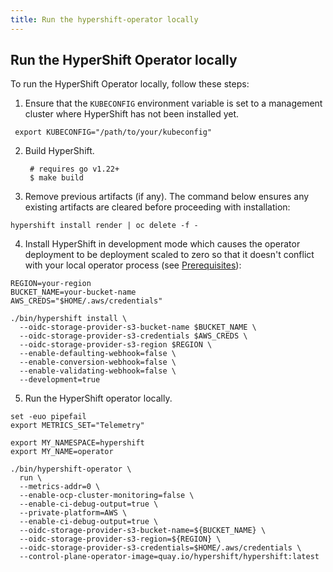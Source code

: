 ```yaml
---
title: Run the hypershift-operator locally
---
```


## Run the HyperShift Operator locally

To run the HyperShift Operator locally, follow these steps:

1. Ensure that the `KUBECONFIG` environment variable is set to a management cluster where HyperShift has not been installed yet.

  ```shell linenums="1"
   export KUBECONFIG="/path/to/your/kubeconfig"
  ```

2. Build HyperShift.

        # requires go v1.22+
        $ make build

3. Remove previous artifacts (if any). The command below ensures any existing artifacts are cleared before proceeding with installation:

```shell linenums="1"
hypershift install render | oc delete -f -
```

4. Install HyperShift in development mode which causes the operator deployment to be deployment scaled to zero so that it doesn't conflict with your local operator process (see [Prerequisites](../getting-started.md#prerequisites)):

```shell linenums="1"
REGION=your-region
BUCKET_NAME=your-bucket-name
AWS_CREDS="$HOME/.aws/credentials"

./bin/hypershift install \
  --oidc-storage-provider-s3-bucket-name $BUCKET_NAME \
  --oidc-storage-provider-s3-credentials $AWS_CREDS \
  --oidc-storage-provider-s3-region $REGION \
  --enable-defaulting-webhook=false \
  --enable-conversion-webhook=false \
  --enable-validating-webhook=false \
  --development=true
```

5. Run the HyperShift operator locally.

```shell linenums="1"
set -euo pipefail
export METRICS_SET="Telemetry"

export MY_NAMESPACE=hypershift
export MY_NAME=operator

./bin/hypershift-operator \
  run \
  --metrics-addr=0 \
  --enable-ocp-cluster-monitoring=false \
  --enable-ci-debug-output=true \
  --private-platform=AWS \
  --enable-ci-debug-output=true \
  --oidc-storage-provider-s3-bucket-name=${BUCKET_NAME} \
  --oidc-storage-provider-s3-region=${REGION} \
  --oidc-storage-provider-s3-credentials=$HOME/.aws/credentials \
  --control-plane-operator-image=quay.io/hypershift/hypershift:latest
```